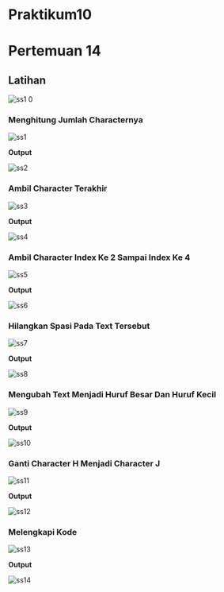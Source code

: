 # Praktikum10
# Pertemuan 14

## Latihan
![ss1 0](https://user-images.githubusercontent.com/115530180/213067795-667086a1-a044-4474-a1f5-a0de7abed9c0.png)

### Menghitung Jumlah Characternya
![ss1](https://user-images.githubusercontent.com/115530180/213067884-f1ff9208-024b-41d9-9d85-5c10ceb1765a.png)

**Output**

![ss2](https://user-images.githubusercontent.com/115530180/213067928-c39a138a-040f-4062-97da-a15ebe567158.png)

### Ambil Character Terakhir
![ss3](https://user-images.githubusercontent.com/115530180/213068035-918b8ab0-bc2c-40ce-b974-5956d4c2f4c1.png)

**Output**

![ss4](https://user-images.githubusercontent.com/115530180/213068116-71c1b477-4395-40ae-a231-efffeecaf247.png)

### Ambil Character Index Ke 2 Sampai Index Ke 4
![ss5](https://user-images.githubusercontent.com/115530180/213068145-43d040e3-1c5a-4170-86be-69e9f9c100d8.png)

**Output**

![ss6](https://user-images.githubusercontent.com/115530180/213068167-613e7ca8-2c8b-485f-b17c-03e45f7fc6b3.png)

### Hilangkan Spasi Pada Text Tersebut
![ss7](https://user-images.githubusercontent.com/115530180/213068176-9b3ab000-2d6e-4f2a-b168-e6415f6b35da.png)

**Output**

![ss8](https://user-images.githubusercontent.com/115530180/213068185-ccde7166-135b-44b6-9124-b64451f2d0e5.png)

### Mengubah Text Menjadi Huruf Besar Dan Huruf Kecil
![ss9](https://user-images.githubusercontent.com/115530180/213068191-3344eb2b-1b6d-45a0-8fdb-34373099afa9.png)

**Output**

![ss10](https://user-images.githubusercontent.com/115530180/213068209-3e70d8e0-0233-44b1-ba1c-eb6940201f70.png)

### Ganti Character H Menjadi Character J
![ss11](https://user-images.githubusercontent.com/115530180/213068224-7f4258b1-03f5-431d-b726-6caea34ce69d.png)

**Output**

![ss12](https://user-images.githubusercontent.com/115530180/213068236-330ddc76-5b43-4c94-99c4-af436864993e.png)

### Melengkapi Kode
![ss13](https://user-images.githubusercontent.com/115530180/213068251-5db77d1e-8a65-49be-8267-b8c857d73359.png)

**Output**

![ss14](https://user-images.githubusercontent.com/115530180/213068259-8170c091-969b-425b-9ddb-d6a0707eecac.png)







